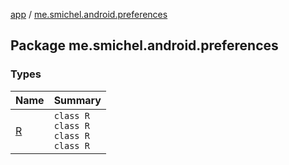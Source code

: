 [app](../index.md) / [me.smichel.android.preferences](.)

## Package me.smichel.android.preferences

### Types

| Name | Summary |
|---|---|
| [R](-r/index.md) | `class R`<br>`class R`<br>`class R`<br>`class R` |
